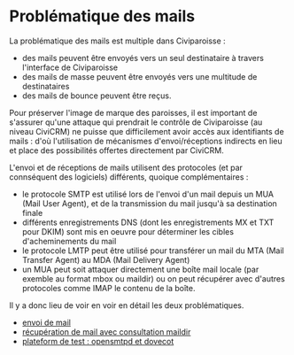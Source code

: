 # Problématique des mails

<!-- Est ce que les abbréviations sont définies quelque part ? Si oui, est-ce qu'on peut mettre un lien ? -->

La problématique des mails est multiple dans Civiparoisse :

* des mails peuvent être envoyés vers un seul destinataire à travers l'interface de Civiparoisse
* des mails de masse peuvent être envoyés vers une multitude de destinataires
* des mails de bounce peuvent être reçus.

Pour préserver l'image de marque des paroisses, il est important de s'assurer qu'une attaque qui prendrait le contrôle de Civiparoisse (au niveau CiviCRM) ne puisse que difficilement avoir accès aux identifiants de mails : d'où l'utilisation de mécanismes d'envoi/réceptions indirects en lieu et place des possibilités offertes directement par CiviCRM.
<!-- Suite à notre échange, le point ci-dessus serait à discuter avec Lysiane, en terme d'impacts sur le projet et l'architecture, pour qu'elle décide -->

L'envoi et de réceptions de mails utilisent des protocoles (et par connséquent des logiciels) différents, quoique complémentaires :

* le protocole SMTP est utilisé lors de l'envoi d'un mail depuis un MUA (Mail User Agent), et de la transmission du mail jusqu'à sa destination finale
* différents enregistrements DNS (dont les enregistrements MX et TXT pour DKIM) sont mis en oeuvre pour déterminer les cibles d'acheminements du mail
* le protocole LMTP peut être utilisé pour transférer un mail du MTA (Mail Transfer Agent) au MDA (Mail Delivery Agent)
* un MUA peut soit attaquer directement une boîte mail locale (par exemble au format mbox ou maildir) ou on peut récupérer avec d'autres protocoles comme IMAP le contenu de la boîte.

Il y a donc lieu de voir en voir en détail les deux problématiques.

* [envoi de mail](sendmail.md)
* [récupération de mail avec consultation maildir](fetchmail.md)
* [plateform de test : opensmtpd et dovecot](opensmtpd_dovecot.md)
